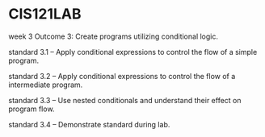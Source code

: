 # CIS121LAB

week 3
Outcome 3: Create programs utilizing conditional logic.

standard 3.1 – Apply conditional expressions to control the flow of a simple program.

standard 3.2 – Apply conditional expressions to control the flow of a intermediate program.

standard 3.3 – Use nested conditionals and understand their effect on program flow.

standard 3.4 – Demonstrate standard during lab.

